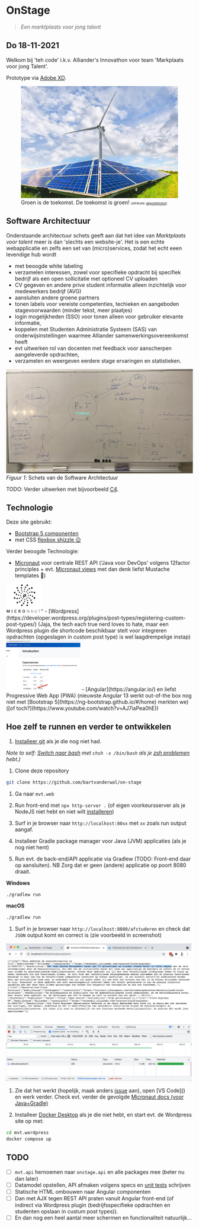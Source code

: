 # OnStage

>*Een marktplaats voor jong talent*

## Do 18-11-2021

Welkom bij 'teh code' i.k.v. Alliander's Innovathon voor team 'Markplaats voor jong Talent'.

Prototype via [Adobe XD](https://xd.adobe.com/view/1ea849ef-3de6-4013-baff-971f09dc5d1c-4bfb/).

<figure><img src="energietransitie2.jpg" width="700" float="right" alt="De toekomst is groen!"><figcaption>Groen is de toekomst. De toekomst is groen! <span style="font-size: 8px;">(attributie: <a href="https://depositphotos.com/334720368/stock-photo-solar-panels-and-wind-turbine.html">depositphotos</a>)
</span></figcaption>
</figure>

## Software Architectuur

Onderstaande architectuur schets geeft aan dat het idee van *Marktplaats voor talent* meer is dan 'slechts een website-je'. Het is een echte webapplicatie en zelfs een set van (micro)services, zodat het echt eeen levendige hub wordt

- met beoogde white labeling
- verzamelen interessen, zowel voor specifieke opdracht bij specifiek bedrijf als een open sollicitatie met optioneel CV uploaden
- CV gegeven en andere prive student informatie alleen inzichtelijk voor medewerkers bedrijf (AVG)
- aansluiten andere groene partners
- tonen labels voor vereiste competenties, techieken en aangeboden stagevoorwaarden (minder tekst, meer plaatjes)
- login mogelijkheden (SSO) voor tonen alleen voor gebruiker elevante informatie,
- koppelen met Studenten Administratie Systeem (SAS) van onderwijsinstellingen waarmee Alliander samenwerkingsovereenkomst heeft
- evt uitwerken rol van docenten met feedback voor aanscherpen aangeleverde opdrachten,
- verzamelen en weergeven eerdere stage ervaringen en statistieken.

![Architectuur schets](architectuur-schets.jpg)
*Figuur 1*: Schets van de Software Architectuur

TODO: Verder uitwerken met bijvoorbeeld [C4](https://c4model.com/).

## Technologie

Deze site gebruikt:

- [Bootstrap 5 componenten](https://getbootstrap.com/docs/5.1/components)
- met CSS [flexbox shizzle 😉](https://javascript.plainenglish.io/bootstrap-5-flexbox-utilities-1ddfc6182c16)

Verder beoogde Technologie:

- [Micronaut](https://micronaut.io/) voor centrale REST API ('Java voor DevOps' volgens 12factor principles + evt. [Micronaut views](https://micronaut-projects.github.io/micronaut-views/latest/guide/) met dan denk liefst Mustache templates 🥸)
<img src="micronaut-logo.png" float="right" width="100">
- [Wordpress](https://developer.wordpress.org/plugins/post-types/registering-custom-post-types/) (Jaja, the tech each true nerd loves to hate, maar een Wordpress plugin die shortcode beschikbaar stelt voor integreren opdrachten (opgeslagen in custom post type) is wel laagdrempelige instap)
<img src="bootstrap-5-angular-12.png" alt="Bootstrap 5 met Angular 12 niet 13" float="right" width="200">
- [Angular](https://angular.io/) en liefst Progressive Web App (PWA) (nieuwste Angular 13 werkt out-of-the box nog niet met [Bootstrap 5](https://ng-bootstrap.github.io/#/home) merkten we) ([of toch?](https://www.youtube.com/watch?v=AJ7iaPea0hE))

## Hoe zelf te runnen en verder te ontwikkelen

1. [Installeer git](https://git-scm.com/downloads) als je die nog niet had.

*Note to self: [Switch naar bash](https://www.howtogeek.com/444596/how-to-change-the-default-shell-to-bash-in-macos-catalina/) met `chsh -s /bin/bash` als je [zsh problemen]() hebt.)*

1. Clone deze repository

```bash
git clone https://github.com/bartvanderwal/on-stage
```

1. Ga naar `mvt.web`

1. Run front-end met `npx http-server .` (of eigen voorkeursserver als je NodeJS niet hebt en niet wilt [installeren](https://nodejs.org/en/download/))

1. Surf in je browser naar `http://localhost:80xx` met `xx` zoals run output aangaf.

1. Installeer Gradle package manager voor Java (JVM) applicaties (als je nog niet hent)

1. Run evt. de back-end/API applicatie via Gradlew (TODO: Front-end daar op aansluiten).
NB Zorg dat er geen (andere) applicatie op poort 8080 draait.

**Windows**

```cmd
./gradlew run
```

**macOS**

```bash
./gradlew run
```

1. Surf in je browser naar `http://localhost:8080/afstuderen` en check dat `JSON` output komt en correct is (zie voorbeeld in screenshot)

<img src="screenshot-api.png" alt="Screenshot van backend/API." width="500" float="right">

1. Zie dat het werkt (hopelijk, maak anders [issue](https://github.com/bartvanderwal/on-stage/issues) aan), open [VS Code][(](https://code.visualstudio.com/download)) en werk verder.
Check evt. verder de gevolgde [Micronaut docs (voor Java+Gradle)](https://guides.micronaut.io/latest/creating-your-first-micronaut-app-gradle-java.html)

1. Installeer [Docker Desktop](https://www.docker.com/products/docker-desktop) als je die niet hebt, en start evt. de Wordpress site op met:

```bash
cd mvt.wordpress
docker compose up
```

## TODO

- [ ] `mvt.api` hernoemen naar `onstage.api` en alle packages mee (beter nu dan later)
- [ ] Datamodel opstellen, API afmaken volgens specs en [unit tests](https://guides.micronaut.io/latest/creating-your-first-micronaut-app-gradle-java.html) schrijven
- [ ] Statische HTML ombouwen naar Angular componenten
- [ ] Dan met AJX tegen REST API praten vanuit Angular front-end (of indirect via Wordpress plugin (bedrijfsspecifieke opdrachten en studenten opslaan in custum post types)).
- [ ] En dan nog een heel aantal meer schermen en functionaliteit natuurlijk...
